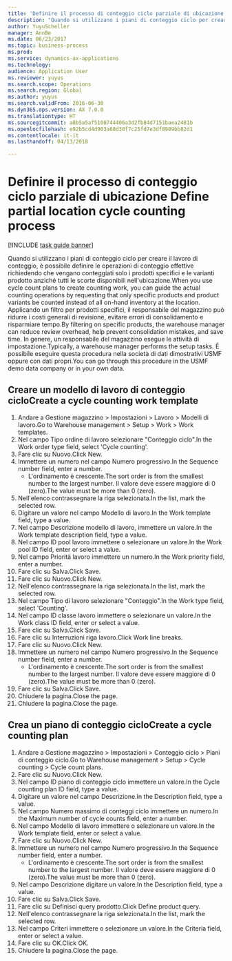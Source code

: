 ```yaml
--- 
title: 'Definire il processo di conteggio ciclo parziale di ubicazione '
description: "Quando si utilizzano i piani di conteggio ciclo per creare il lavoro di conteggio, è possibile definire le operazioni di conteggio effettive richiedendo che vengano conteggiati solo i prodotti specifici e le varianti prodotto anziché tutti le scorte disponibili nell'ubicazione."
author: YuyuScheller
manager: AnnBe
ms.date: 06/23/2017
ms.topic: business-process
ms.prod: 
ms.service: dynamics-ax-applications
ms.technology: 
audience: Application User
ms.reviewer: yuyus
ms.search.scope: Operations
ms.search.region: Global
ms.author: yuyus
ms.search.validFrom: 2016-06-30
ms.dyn365.ops.version: AX 7.0.0
ms.translationtype: HT
ms.sourcegitcommit: a8b5a5af5108744406a3d2fb84d7151baea2481b
ms.openlocfilehash: e92b5cd4d903a68d30f7c25fd7e3df8989bb82d1
ms.contentlocale: it-it
ms.lasthandoff: 04/13/2018

---
```

# <a name="define-partial-location-cycle-counting-process"></a><span data-ttu-id="240f7-103">Definire il processo di conteggio ciclo parziale di ubicazione </span><span class="sxs-lookup"><span data-stu-id="240f7-103">Define partial location cycle counting process</span></span> 

[!INCLUDE [task guide banner](../../includes/task-guide-banner.md)]

<span data-ttu-id="240f7-104">Quando si utilizzano i piani di conteggio ciclo per creare il lavoro di conteggio, è possibile definire le operazioni di conteggio effettive richiedendo che vengano conteggiati solo i prodotti specifici e le varianti prodotto anziché tutti le scorte disponibili nell'ubicazione.</span><span class="sxs-lookup"><span data-stu-id="240f7-104">When you use cycle count plans to create counting work, you can guide the actual counting operations by requesting that only specific products and product variants be counted instead of all on-hand inventory at the location.</span></span> <span data-ttu-id="240f7-105">Applicando un filtro per prodotti specifici, il responsabile del magazzino può ridurre i costi generali di revisione, evitare errori di consolidamento e risparmiare tempo.</span><span class="sxs-lookup"><span data-stu-id="240f7-105">By filtering on specific products, the warehouse manager can reduce review overhead, help prevent consolidation mistakes, and save time.</span></span> <span data-ttu-id="240f7-106">In genere, un responsabile del magazzino esegue le attività di impostazione.</span><span class="sxs-lookup"><span data-stu-id="240f7-106">Typically, a warehouse manager performs the setup tasks.</span></span> <span data-ttu-id="240f7-107">È possibile eseguire questa procedura nella società di dati dimostrativi USMF oppure con dati propri.</span><span class="sxs-lookup"><span data-stu-id="240f7-107">You can go through this procedure in the USMF demo data company or in your own data.</span></span>


## <a name="create-a-cycle-counting-work-template"></a><span data-ttu-id="240f7-108">Creare un modello di lavoro di conteggio ciclo</span><span class="sxs-lookup"><span data-stu-id="240f7-108">Create a cycle counting work template</span></span>
1. <span data-ttu-id="240f7-109">Andare a Gestione magazzino > Impostazioni > Lavoro > Modelli di lavoro.</span><span class="sxs-lookup"><span data-stu-id="240f7-109">Go to Warehouse management > Setup > Work > Work templates.</span></span>
2. <span data-ttu-id="240f7-110">Nel campo Tipo ordine di lavoro selezionare "Conteggio ciclo".</span><span class="sxs-lookup"><span data-stu-id="240f7-110">In the Work order type field, select 'Cycle counting'.</span></span>
3. <span data-ttu-id="240f7-111">Fare clic su Nuovo.</span><span class="sxs-lookup"><span data-stu-id="240f7-111">Click New.</span></span>
4. <span data-ttu-id="240f7-112">Immettere un numero nel campo Numero progressivo.</span><span class="sxs-lookup"><span data-stu-id="240f7-112">In the Sequence number field, enter a number.</span></span>
    * <span data-ttu-id="240f7-113">L'ordinamento è crescente.</span><span class="sxs-lookup"><span data-stu-id="240f7-113">The sort order is from the smallest number to the largest number.</span></span> <span data-ttu-id="240f7-114">Il valore deve essere maggiore di 0 (zero).</span><span class="sxs-lookup"><span data-stu-id="240f7-114">The value must be more than 0 (zero).</span></span>  
5. <span data-ttu-id="240f7-115">Nell'elenco contrassegnare la riga selezionata.</span><span class="sxs-lookup"><span data-stu-id="240f7-115">In the list, mark the selected row.</span></span>
6. <span data-ttu-id="240f7-116">Digitare un valore nel campo Modello di lavoro.</span><span class="sxs-lookup"><span data-stu-id="240f7-116">In the Work template field, type a value.</span></span>
7. <span data-ttu-id="240f7-117">Nel campo Descrizione modello di lavoro, immettere un valore.</span><span class="sxs-lookup"><span data-stu-id="240f7-117">In the Work template description field, type a value.</span></span>
8. <span data-ttu-id="240f7-118">Nel campo ID pool lavoro immettere o selezionare un valore.</span><span class="sxs-lookup"><span data-stu-id="240f7-118">In the Work pool ID field, enter or select a value.</span></span>
9. <span data-ttu-id="240f7-119">Nel campo Priorità lavoro immettere un numero.</span><span class="sxs-lookup"><span data-stu-id="240f7-119">In the Work priority field, enter a number.</span></span>
10. <span data-ttu-id="240f7-120">Fare clic su Salva.</span><span class="sxs-lookup"><span data-stu-id="240f7-120">Click Save.</span></span>
11. <span data-ttu-id="240f7-121">Fare clic su Nuovo.</span><span class="sxs-lookup"><span data-stu-id="240f7-121">Click New.</span></span>
12. <span data-ttu-id="240f7-122">Nell'elenco contrassegnare la riga selezionata.</span><span class="sxs-lookup"><span data-stu-id="240f7-122">In the list, mark the selected row.</span></span>
13. <span data-ttu-id="240f7-123">Nel campo Tipo di lavoro selezionare "Conteggio".</span><span class="sxs-lookup"><span data-stu-id="240f7-123">In the Work type field, select 'Counting'.</span></span>
14. <span data-ttu-id="240f7-124">Nel campo ID classe lavoro immettere o selezionare un valore.</span><span class="sxs-lookup"><span data-stu-id="240f7-124">In the Work class ID field, enter or select a value.</span></span>
15. <span data-ttu-id="240f7-125">Fare clic su Salva.</span><span class="sxs-lookup"><span data-stu-id="240f7-125">Click Save.</span></span>
16. <span data-ttu-id="240f7-126">Fare clic su Interruzioni riga lavoro.</span><span class="sxs-lookup"><span data-stu-id="240f7-126">Click Work line breaks.</span></span>
17. <span data-ttu-id="240f7-127">Fare clic su Nuovo.</span><span class="sxs-lookup"><span data-stu-id="240f7-127">Click New.</span></span>
18. <span data-ttu-id="240f7-128">Immettere un numero nel campo Numero progressivo.</span><span class="sxs-lookup"><span data-stu-id="240f7-128">In the Sequence number field, enter a number.</span></span>
    * <span data-ttu-id="240f7-129">L'ordinamento è crescente.</span><span class="sxs-lookup"><span data-stu-id="240f7-129">The sort order is from the smallest number to the largest number.</span></span> <span data-ttu-id="240f7-130">Il valore deve essere maggiore di 0 (zero).</span><span class="sxs-lookup"><span data-stu-id="240f7-130">The value must be more than 0 (zero).</span></span>  
19. <span data-ttu-id="240f7-131">Fare clic su Salva.</span><span class="sxs-lookup"><span data-stu-id="240f7-131">Click Save.</span></span>
20. <span data-ttu-id="240f7-132">Chiudere la pagina.</span><span class="sxs-lookup"><span data-stu-id="240f7-132">Close the page.</span></span>
21. <span data-ttu-id="240f7-133">Chiudere la pagina.</span><span class="sxs-lookup"><span data-stu-id="240f7-133">Close the page.</span></span>

## <a name="create-a-cycle-counting-plan"></a><span data-ttu-id="240f7-134">Crea un piano di conteggio ciclo</span><span class="sxs-lookup"><span data-stu-id="240f7-134">Create a cycle counting plan</span></span>
1. <span data-ttu-id="240f7-135">Andare a Gestione magazzino > Impostazioni > Conteggio ciclo > Piani di conteggio ciclo.</span><span class="sxs-lookup"><span data-stu-id="240f7-135">Go to Warehouse management > Setup > Cycle counting > Cycle count plans.</span></span>
2. <span data-ttu-id="240f7-136">Fare clic su Nuovo.</span><span class="sxs-lookup"><span data-stu-id="240f7-136">Click New.</span></span>
3. <span data-ttu-id="240f7-137">Nel campo ID piano di conteggio ciclo immettere un valore.</span><span class="sxs-lookup"><span data-stu-id="240f7-137">In the Cycle counting plan ID field, type a value.</span></span>
4. <span data-ttu-id="240f7-138">Digitare un valore nel campo Descrizione.</span><span class="sxs-lookup"><span data-stu-id="240f7-138">In the Description field, type a value.</span></span>
5. <span data-ttu-id="240f7-139">Nel campo Numero massimo di conteggi ciclo immettere un numero.</span><span class="sxs-lookup"><span data-stu-id="240f7-139">In the Maximum number of cycle counts field, enter a number.</span></span>
6. <span data-ttu-id="240f7-140">Nel campo Modello di lavoro immettere o selezionare un valore.</span><span class="sxs-lookup"><span data-stu-id="240f7-140">In the Work template field, enter or select a value.</span></span>
7. <span data-ttu-id="240f7-141">Fare clic su Nuovo.</span><span class="sxs-lookup"><span data-stu-id="240f7-141">Click New.</span></span>
8. <span data-ttu-id="240f7-142">Immettere un numero nel campo Numero progressivo.</span><span class="sxs-lookup"><span data-stu-id="240f7-142">In the Sequence number field, enter a number.</span></span>
    * <span data-ttu-id="240f7-143">L'ordinamento è crescente.</span><span class="sxs-lookup"><span data-stu-id="240f7-143">The sort order is from the smallest number to the largest number.</span></span> <span data-ttu-id="240f7-144">Il valore deve essere maggiore di 0 (zero).</span><span class="sxs-lookup"><span data-stu-id="240f7-144">The value must be more than 0 (zero).</span></span>  
9. <span data-ttu-id="240f7-145">Nel campo Descrizione digitare un valore.</span><span class="sxs-lookup"><span data-stu-id="240f7-145">In the Description field, type a value.</span></span>
10. <span data-ttu-id="240f7-146">Fare clic su Salva.</span><span class="sxs-lookup"><span data-stu-id="240f7-146">Click Save.</span></span>
11. <span data-ttu-id="240f7-147">Fare clic su Definisci query prodotto.</span><span class="sxs-lookup"><span data-stu-id="240f7-147">Click Define product query.</span></span>
12. <span data-ttu-id="240f7-148">Nell'elenco contrassegnare la riga selezionata.</span><span class="sxs-lookup"><span data-stu-id="240f7-148">In the list, mark the selected row.</span></span>
13. <span data-ttu-id="240f7-149">Nel campo Criteri immettere o selezionare un valore.</span><span class="sxs-lookup"><span data-stu-id="240f7-149">In the Criteria field, enter or select a value.</span></span>
14. <span data-ttu-id="240f7-150">Fare clic su OK.</span><span class="sxs-lookup"><span data-stu-id="240f7-150">Click OK.</span></span>
15. <span data-ttu-id="240f7-151">Chiudere la pagina.</span><span class="sxs-lookup"><span data-stu-id="240f7-151">Close the page.</span></span>


